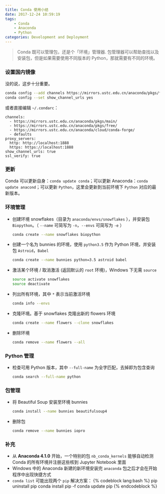 ```yaml
---
title: Conda 使用小结
date: 2017-12-24 10:59:19
tags:
    - Conda
    - Anaconda
    - Python
categories: Development and Deployment
---
```


> Conda 既可以管理包，还是个「环境」管理器. 包管理器可以帮助查找以及安装包，但是如果需要使用不同版本的 Python，那就需要有不同的环境。
<!-- more -->

### 设置国内镜像

没的说，这步十分重要。

```bash
conda config --add channels https://mirrors.ustc.edu.cn/anaconda/pkgs/free/
conda config --set show_channel_urls yes
```

或者直接编辑 `~/.condarc`：

```plain .condarc
channels:
  - https://mirrors.ustc.edu.cn/anaconda/pkgs/main/
  - https://mirrors.ustc.edu.cn/anaconda/pkgs/free/
  - https://mirrors.ustc.edu.cn/anaconda/cloud/conda-forge/
  - defaults
proxy_servers:
  http: http://localhost:1888
  https: https://localhost:1888
show_channel_urls: true
ssl_verify: true
```

### 更新

Conda 可以更新自身：`conda update conda`；可以更新 Anaconda：`conda update anacond`；可以更新 `Python`，这里会更新到当前环境下 `Python` 对应的最新版本。

### 环境管理

- 创建环境 snowflakes（目录为 `anaconda/envs/snowflakes` ），并安装包 `Biopython`。（ `--name` 可简写为 `-n`，`--envs` 可简写为 `-e` ）
  ```bash
  conda create --name snowflakes biopython
  ```
- 创建一个名为 bunnies 的环境，使用 `python3.5` 作为 Python 环境，并安装包 `Astroid`，`Babel`
  ```bash
  conda create --name bunnies python=3.5 astroid babel
  ```
- 激活某个环境 / 取消激活 (返回默认的 `root` 环境)，Windows 下无需 `source`
  ```bash
  source activate snowflakes
  source deactivate
  ```
- 列出所有环境，其中 `*` 表示当前激活环境
  ```bash
  conda info --envs
  ```
- 克隆环境。基于 snowflakes 克隆出新的 flowers 环境
  ```bash
  conda create --name flowers --clone snowflakes
  ```
- 删除环境
  ```bash
  conda remove --name flowers --all
  ```

### Python 管理

- 检查可用 Python 版本，其中 `--full-name` 为全字匹配，去掉即为包含查询
  ```bash
  conda search --full-name python
  ```

### 包管理

- 将 Beautiful Soup 安装至环境 bunnies
  ```bash
  conda install --name bunnies beautifulsoup4
  ```
- 删除包
  ```bash
  conda remove --name bunnies iopro
  ```

### 补充

- 从 **Anaconda 4.1.0** 开始，一个特别的包 `nb_conda_kernels` 能够自动检测 Conda 的所有环境并注册这些核到 Jupyter Notebook 里面
- Windows 中的 Anaconda 新建的新环境安装完 `anaconda` 包之后才会在开始程序中出现快捷方式
- `conda list` 可能出现两个 `pip` 解决方案：
  {% codeblock lang:bash %}
  pip uninstall pip
  conda install pip -f
  conda update pip
  {% endcodeblock %}
